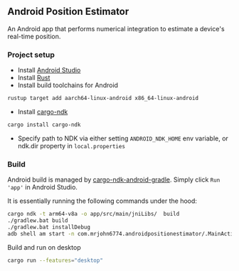 ## Android Position Estimator
An Android app that performs numerical integration to estimate a device's real-time position.

### Project setup
- Install [Android Studio](https://developer.android.com/studio)
- Install [Rust](https://www.rust-lang.org/learn/get-started)
- Install build toolchains for Android
```bash
rustup target add aarch64-linux-android x86_64-linux-android
```
- Install [cargo-ndk](https://github.com/bbqsrc/cargo-ndk)
```bash
cargo install cargo-ndk
```
- Specify path to NDK via either setting `ANDROID_NDK_HOME` env variable, or ndk.dir property in `local.properties`

### Build
Android build is managed by [cargo-ndk-android-gradle](https://github.com/willir/cargo-ndk-android-gradle). Simply click `Run 'app'` in Android Studio.

It is essentially running the following commands under the hood:
```bash
cargo ndk -t arm64-v8a -o app/src/main/jniLibs/  build
./gradlew.bat build
./gradlew.bat installDebug
adb shell am start -n com.mrjohn6774.androidpositionestimator/.MainActivity
```

Build and run on desktop
```bash
cargo run --features="desktop"
```